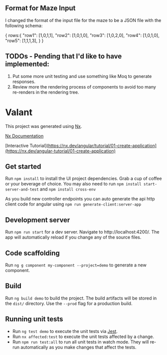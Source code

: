 
## Format for Maze Input
I changed the format of the input file for the maze to be a JSON file with the following schema:

{
	rows:{
        "row1": [1,0,1,1],
        "row2": [1,0,1,0],
        "row3": [1,0,2,0],
        "row4": [1,0,1,0],
        "row5": [1,1,1,3],
	}
}

## TODOs - Pending that I'd like to have implemented:
1. Put some more unit testing and use something like Moq to generate responses.
2. Review more the rendering process of components to avoid too many re-renders in the rendering tree.


# Valant

This project was generated using [Nx](https://nx.dev).

[Nx Documentation](https://nx.dev/getting-started/nx-and-angular)

[Interactive Tutorial](https://nx.dev/angular/tutorial/01-create-application](https://nx.dev/angular-tutorial/01-create-application)

## Get started

Run `npm install` to install the UI project dependencies. Grab a cup of coffee or your beverage of choice.
You may also need to run `npm install start-server-and-test` and `npm install cross-env`

As you build new controller endpoints you can auto generate the api http client code for angular using `npm run generate-client:server-app`

## Development server

Run `npm run start` for a dev server. Navigate to http://localhost:4200/. The app will automatically reload if you change any of the source files.

## Code scaffolding

Run `ng g component my-component --project=demo` to generate a new component.

## Build

Run `ng build demo` to build the project. The build artifacts will be stored in the `dist/` directory. Use the `--prod` flag for a production build.

## Running unit tests

- Run `ng test demo` to execute the unit tests via [Jest](https://jestjs.io).
- Run `nx affected:test` to execute the unit tests affected by a change.
- Run `npm run test:all` to run all unit tests in watch mode. They will re-run automatically as you make changes that affect the tests.
